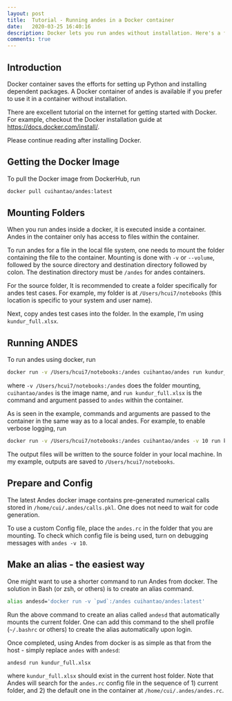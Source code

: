 ```yaml
---
layout: post
title:  Tutorial - Running andes in a Docker container
date:   2020-03-25 16:40:16
description: Docker lets you run andes without installation. Here's a few notes on folder mounting.
comments: true
---
```


## Introduction

Docker container saves the efforts for setting up Python and installing dependent packages. A Docker container of andes is available if you prefer to use it in a container without installation.

There are excellent tutorial on the internet for getting started with Docker. For example, checkout the Docker installation guide at <https://docs.docker.com/install/>.

Please continue reading after installing Docker.

## Getting the Docker Image
To pull the Docker image from DockerHub, run

```bash
docker pull cuihantao/andes:latest
```

## Mounting Folders
When you run andes inside a docker, it is executed inside a container. Andes in the container only has access to files within the container. 

To run andes for a file in the local file system, one needs to mount the folder containing the file to the container. Mounting is done with `-v` or `--volume`, followed by the source directory and destination directory followed by colon. The destination directory must be `/andes` for andes containers.

For the source folder, It is recommended to create a folder specifically for andes test cases. For example, my folder is at `/Users/hcui7/notebooks` (this location is specific to your system and user name). 

Next, copy andes test cases into the folder. In the example, I'm using `kundur_full.xlsx`.

## Running ANDES
To run andes using docker, run

```bash
docker run -v /Users/hcui7/notebooks:/andes cuihantao/andes run kundur_full.xlsx
```

where `-v /Users/hcui7/notebooks:/andes` does the folder mounting, `cuihantao/andes` is the image name, and `run kundur_full.xlsx` is the command and argument passed to `andes` within the container.

As is seen in the example, commands and arguments are passed to the container in the same way as to a local andes. For example, to enable verbose logging, run

```bash
docker run -v /Users/hcui7/notebooks:/andes cuihantao/andes -v 10 run kundur_full.xlsx
```

The output files will be written to the source folder in your local machine. In my example, outputs are saved to `/Users/hcui7/notebooks`.

## Prepare and Config

The latest Andes docker image contains pre-generated numerical calls stored in `/home/cui/.andes/calls.pkl`. One does not need to wait for code generation.

To use a custom Config file, place the `andes.rc` in the folder that you are mounting. To check which config file is being used, turn on debugging messages with `andes -v 10`.

## Make an alias - the easiest way

One might want to use a shorter command to run Andes from docker. The solution in Bash (or zsh, or others) is to create an alias command.

```bash
alias andesd='docker run -v `pwd`:/andes cuihantao/andes:latest'
```

Run the above command to create an alias called `andesd` that automatically mounts the current folder.
One can add this command to the shell profile (`~/.bashrc` or others) to create the alias automatically upon login.

Once completed, using Andes from docker is as simple as that from the host - simply replace `andes` with `andesd`:

```
andesd run kundur_full.xlsx
```
where `kundur_full.xlsx` should exist in the current host folder. Note that Andes will search for the `andes.rc` config file in the sequence of 1) current folder, and 2) the default one in the container at `/home/cui/.andes/andes.rc`.
